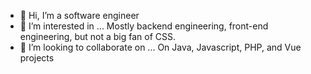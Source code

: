 - 👋 Hi, I’m a software engineer
- 👀 I’m interested in ...
Mostly backend engineering, front-end engineering, 
but not a big fan of CSS.
- 💞️ I’m looking to collaborate on ...
On Java, Javascript, PHP, and Vue projects

<!--- ## I did this, to be motivated to update it. 
<!---
JJenus/JJenus is a ✨ special ✨ repository because its `README.md` (this file) appears on your GitHub profile.
You can click the Preview link to take a look at your changes.
--->
